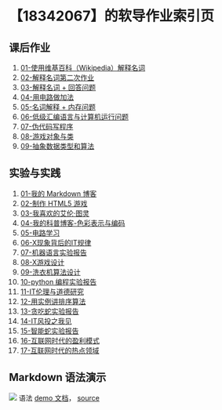 # 【18342067】的软导作业索引页

## 课后作业

1. [01-使用维基百科（Wikipedia）解释名词](hw01)
2. [02-解释名词第二次作业](hw02)
3. [03-解释名词 + 回答问题](hw03)
4. [04-用电路做加法](hw04)
5. [05-名词解释 + 内存问题](hw05)
6. [06-低级汇编语言与计算机运行问题](hw06)
7. [07-伪代码写程序](hw07)
8. [08-游戏对象与类](hw08)
9. [09-抽象数据类型和算法](hw09)

## 实验与实践

1. [01-我的 Markdown 博客](lab01)
2. [02-制作 HTML5 游戏](lab02)
3. [03-我喜欢的艾伦·图灵](lab03)
4. [04-我的科普博客-色彩表示与编码](lab04)
5. [05-电路学习]()
6. [06-X现象背后的IT规律]()
7. [07-机器语言实验报告](lab05)
8. [08-X游戏设计](lab07)
9. [09-洗衣机算法设计](lab06)
10. [10-python 编程实验报告](lab08)
11. [11-IT伦理与道德研究](lab09)
12. [12-用实例讲排序算法](lab10)
13. [13-贪吃蛇实验报告](lab11)
14. [14-IT风投之我见](lab12)
15. [15-智能蛇实验报告](lab13)
16. [16-互联网时代的盈利模式](lab14)
17. [17-互联网时代的热点领域](lab15)


## Markdown 语法演示

![](images/exclamation.png) 语法 [demo 文档](demo)， [source](https://github.com/sysu-swi/homework/blob/gh-pages/demo.md)



